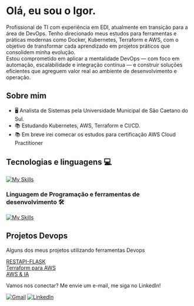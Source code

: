 #  Olá, eu sou o Igor.
<p align="left">
  Profissional de TI com experiência em EDI, atualmente em transição para a área de DevOps. Tenho direcionado meus estudos para ferramentas e práticas modernas como Docker, Kubernetes, Terraform e AWS, com o objetivo de transformar cada aprendizado em projetos práticos que consolidem minha evolução. <br>
  Estou comprometido em aplicar a mentalidade DevOps — com foco em automação, escalabilidade e integração contínua — e construir soluções eficientes que agreguem valor real ao ambiente de desenvolvimento e operação.
</p>

## Sobre mim

- 🖥️ Analista de Sistemas pela Universidade Municipal de São Caetano do Sul.
- 📚 Estudando Kubernetes, AWS, Terraform e CI/CD.
- 📚 Em breve irei comecar os estudos para certificação AWS Cloud Practitioner 


## Tecnologias e linguagens 💻

[![My Skills](https://skillicons.dev/icons?i=linux,docker,kubernetes,aws,ansible,terraform,git,githubactions)](https://skillicons.dev)

### Linguagem de Programação e ferramentas de desenvolvimento 🛠️
[![My Skills](https://skillicons.dev/icons?i=python,flask,postman,mongodb,mysql)](https://skillicons.dev)

<p align="left">

</p>



## Projetos Devops

<p>Alguns dos meus projetos utilizando ferramentas Devops</p>
<p align="left">
<a href="https://github.com/igorrodriguesss/restapi-flask" title="RESTAPI-FLASK">RESTAPI-FLASK</a>
  <br>
  <a href="https://github.com/igorrodriguesss/Terraform-para-aws" title="terraform-para-aws">Terraform para AWS</a>
  <br>
  <a href="https://github.com/igorrodriguesss/bia-dev" title="bia">AWS & IA</a>
</p>

<p align="left">
  Vamos nos conectar? Me envie um e-mail, me siga no LinkedIn!
</p>

<p align="left">
  <a href="https://mail.google.com/mail/?view=cm&fs=1&to=igorr2693@gmail.com" title="Gmail">
  <img src="https://img.shields.io/badge/-Gmail-FF0000?style=flat-square&labelColor=FF0000&logo=gmail&logoColor=white&link=LINK-DO-SEU-GMAIL" alt="Gmail"/></a>
  <a href="https://www.linkedin.com/in/igor-rodrigues-376786180/" title="LinkedIn">
  <img src="https://img.shields.io/badge/-Linkedin-0e76a8?style=flat-square&logo=Linkedin&logoColor=white&link=LINK-DO-SEU-LINKEDIN" alt="LinkedIn"/></a>
</p>

